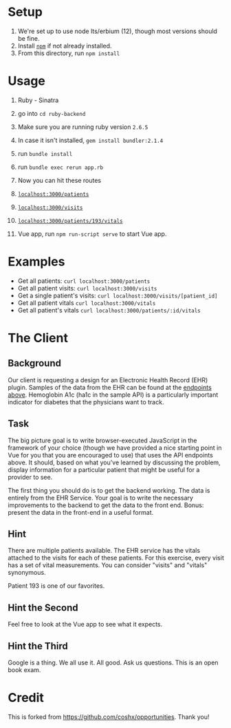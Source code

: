 # Setup
1. We're set up to use node lts/erbium (12), though most versions should be fine.
1. Install [`npm`](https://www.npmjs.com/get-npm) if not already installed.
1. From this directory, run `npm install`

# Usage
1. Ruby - Sinatra
  1. go into `cd ruby-backend`
  1. Make sure you are running ruby version `2.6.5`
  1. In case it isn't installed, `gem install bundler:2.1.4`
  1. run `bundle install`
  1. run `bundle exec rerun app.rb`
1. Now you can hit these routes
  1. [`localhost:3000/patients`](http://localhost:3000/patients)
  1. [`localhost:3000/visits`](http://localhost:3000/visits)
  1. [`localhost:3000/patients/193/vitals`](http://localhost:3000/patients/193/vitals)

1. Vue app, run `npm run-script serve` to start Vue app.

# Examples
* Get all patients: `curl localhost:3000/patients`
* Get all patient visits: `curl localhost:3000/visits`
* Get a single patient's visits: `curl localhost:3000/visits/[patient_id]`
* Get all patient vitals `curl localhost:3000/vitals`
* Get all patient's vitals `curl localhost:3000/patients/:id/vitals`

# The Client
## Background
Our client is requesting a design for an Electronic Health Record (EHR) plugin. Samples of the data from the EHR can be found at the [endpoints above](#examples). Hemoglobin A1c (ha1c in the sample API) is a particularly important indicator for diabetes that the physicians want to track.

## Task
The big picture goal is to write browser-executed JavaScript in the framework of your choice (though we have provided a nice starting point in Vue for you that you are encouraged to use) that uses the API endpoints above.  It should, based on what you've learned by discussing the problem, display information for a particular patient that might be useful for a provider to see.

The first thing you should do is to get the backend working. The data is entirely from the EHR Service. Your goal is to write the necessary improvements to the backend to get the data to the front end. Bonus: present the data in the front-end in a useful format.

## Hint

There are multiple patients available. The EHR service has the vitals attached to the visits for each of these patients. For this exercise, every visit has a set of vital measurements. You can consider "visits" and "vitals" synonymous.

Patient 193 is one of our favorites.

## Hint the Second

Feel free to look at the Vue app to see what it expects.

## Hint the Third

Google is a thing. We all use it. All good. Ask us questions. This is an open book exam.

# Credit

This is forked from https://github.com/coshx/opportunities.  Thank you!
